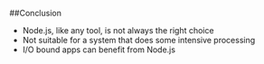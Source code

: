 ##Conclusion

- Node.js, like any tool, is not always the right choice
- Not suitable for a system that does some intensive processing
- I/O bound apps can benefit from Node.js

